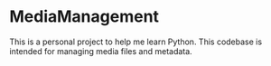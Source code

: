# MediaManagement
This is a personal project to help me learn Python.
This codebase is intended for managing media files and metadata.
